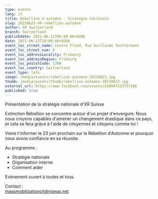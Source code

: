 ```yaml
---
type: events
lang: it
title: Rébellion d'automne - Stratégie nationale
slug: 20210623-XR-rebellion-automne
author: XR Switzerland
branch: Switzerland
publishdate: 2021-06-21T06:00:00+0200
date: 2021-06-23T19:00:00+0200
event_loc_street_name: Centre Fried, Rue Guillaume Techtermann
event_loc_street_num: 8
event_loc_addressLocality: Fribourg
event_loc_addressRegion: Fribourg
event_loc_postalCode: 1700
event_loc_country: Switzerland
event_type: talk
image: /media/events/rebellion-automne-20210623.jpg
thumb: /media/events/thumb/rebellion-automne-20210623.jpg
external_url: https://www.facebook.com/events/248047533757586
published: true
---
```

Présentation de la stratégie nationale d'XR Suisse

Extinction Rébellion se concentre autour d'un projet d'envergure. Nous nous croyons capables d'amener un changement drastique dans ce pays, et cela se fera grâce à l'aide de citoyennes et citoyens comme toi !

Viens t'informer le 23 juin prochain sur la Rébellion d'Automne et pourquoi nous avons confiance en sa réussite.

Au programme :
- Stratégie nationale
- Organisation interne
- Comment aider
  
Evénement ouvert à toutes et tous.

Contact :\
[massmobilizationch@riseup.net](mailto:massmobilizationch@riseup.net)
